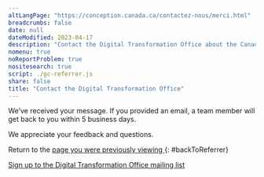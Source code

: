 ```yaml
---
altLangPage: "https://conception.canada.ca/contactez-nous/merci.html"
breadcrumbs: false
date: null
dateModified: 2023-04-17
description: "Contact the Digital Transformation Office about the Canada.ca design system."
nomenu: true
noReportProblem: true
nositesearch: true
script: ./gc-referrer.js
share: false
title: "Contact the Digital Transformation Office"
---
```

We’ve received your message. If you provided an email, a team member will get back to you within 5 business days.

We appreciate your feedback and questions.

Return to the [ page you were previously viewing ]( / ){: #backToReferrer}

[Sign up to the Digital Transformation Office mailing list](https://blog.canada.ca/pages/signup.html)
